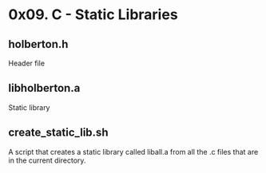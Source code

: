 # 0x09. C - Static Libraries
## holberton.h
  Header file
## libholberton.a
  Static library
## create_static_lib.sh
  A script that creates a static library called liball.a from all the .c files that are in the current directory.
